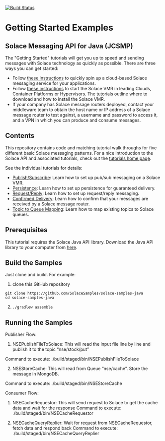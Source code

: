 [![Build Status](https://travis-ci.org/SolaceSamples/solace-samples-java.svg?branch=master)](https://travis-ci.org/SolaceSamples/solace-samples-java)

# Getting Started Examples
## Solace Messaging API for Java (JCSMP)

The "Getting Started" tutorials will get you up to speed and sending messages with Solace technology as quickly as possible. There are three ways you can get started:

- Follow [these instructions](https://cloud.solace.com/learn/group_getting_started/ggs_signup.html) to quickly spin up a cloud-based Solace messaging service for your applications.
- Follow [these instructions](https://docs.solace.com/Solace-VMR-Set-Up/Setting-Up-VMRs.htm) to start the Solace VMR in leading Clouds, Container Platforms or Hypervisors. The tutorials outline where to download and how to install the Solace VMR.
- If your company has Solace message routers deployed, contact your middleware team to obtain the host name or IP address of a Solace message router to test against, a username and password to access it, and a VPN in which you can produce and consume messages.

## Contents

This repository contains code and matching tutorial walk throughs for five different basic Solace messaging patterns. For a nice introduction to the Solace API and associated tutorials, check out the [tutorials home page](https://dev.solace.com/samples/solace-samples-java/).

See the individual tutorials for details:

- [Publish/Subscribe](https://dev.solace.com/samples/solace-samples-java/publish-subscribe): Learn how to set up pub/sub messaging on a Solace VMR.
- [Persistence](https://dev.solace.com/samples/solace-samples-java/persistence-with-queues): Learn how to set up persistence for guaranteed delivery.
- [Request/Reply](https://dev.solace.com/samples/solace-samples-java/request-reply): Learn how to set up request/reply messaging.
- [Confirmed Delivery](https://dev.solace.com/samples/solace-samples-java/confirmed-delivery): Learn how to confirm that your messages are received by a Solace message router.
- [Topic to Queue Mapping](https://dev.solace.com/samples/solace-samples-java/topic-to-queue-mapping): Learn how to map existing topics to Solace queues.

## Prerequisites

This tutorial requires the Solace Java API library. Download the Java API library to your computer from [here](http://dev.solace.com/downloads/).

## Build the Samples

Just clone and build. For example:

  1. clone this GitHub repository
```
git clone https://github.com/SolaceSamples/solace-samples-java
cd solace-samples-java
```
  2. `./gradlew assemble`

## Running the Samples

Publisher Flow:

1. NSEPublishFileToSolace: This will read the input file line by line and publish it to the topic “nse/stock/put”

Command to execute:
./build/staged/bin/NSEPublishFileToSolace <msg-vpn> <vpn-name> <userid> <password> <inputfile>
 
 
2. NSEStoreCache: This will read from Queue “nse/cache”. Store the message in MongoDB.

Command to execute:
./build/staged/bin/NSEStoreCache <msg-vpn> <vpn-name> <userid> <password>
 

Consumer Flow:

1. NSECacheRequestor: This will send request to Solace to get the cache data and wait for the response
    Command to execute:
	./build/staged/bin/NSECacheRequestor <msg-vpn> <vpn-name> <userid> <password> <startRange> <endRange>


2. NSECacheQueryReplier: Wait for request from NSECacheRequestor, fetch data and respond back
Command to execute:
./build/staged/bin/NSECacheQueryReplier <msg-vpn> <vpn-name> <userid> <password>

